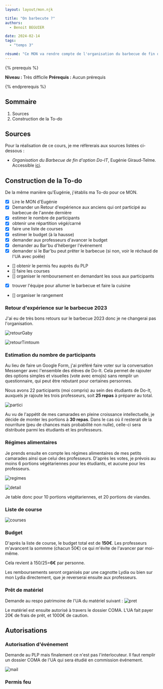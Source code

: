 ```yaml
---
layout: layout/mon.njk

title: "On barbecute ?"
authors:
  - Benoit BEGUIER

date: 2024-02-14
tags: 
  - "temps 3"

résumé: "Ce MON va rendre compte de l'organisation du barbecue de fin d'année Do-It"
---
```


{% prerequis %}

**Niveau :** Très difficile
**Prérequis :** Aucun prérequis

{% endprerequis %}

## Sommaire

1. Sources
2. Construction de la To-do

## Sources

Pour la réalisation de ce cours, je me réfèrerais aux sources listées ci-dessous :

- *Organisation du Barbecue de fin d'option Do-IT*, Eugénie Giraud-Telme. Accessible [ici](https://francoisbrucker.github.io/do-it/promos/2022-2023/Giraud-Telme-Eug%C3%A9nie/mon/MON_3_2/).

## Construction de la To-do

De la même manière qu'Eugénie, j'établis ma To-do pour ce MON.

- [X] Lire le MON d'Eugénie
- [X] Demander un Retour d'expérience aux anciens qui ont participé au barbecue de l'année dernière
- [X] estimer le nombre de participants
- [X] obtenir une répartition végé/carné
- [X] faire une liste de courses
- [X] estimer le budget (à la hausse)
- [X] demander aux professeurs d'avancer le budget
- [X] demander au Bar'bu d'héberger l'événement
- [X] demander si le Bar'bu peut prêter le barbecue (si non, voir le réchaud de l'UA avec poële)
- [] obtenir le permis feu auprès du PLP
- [] faire les courses
- [] organiser le remboursement en demandant les sous aux participants
- [X] trouver l'équipe pour allumer le barbecue et faire la cuisine
- [] organiser le rangement

### Retour d'expérience sur le barbecue 2023

J'ai eu de très bons retours sur le barbecue 2023 donc je ne changerai pas l'organisation.

![retourGaby](retour1.png)

![retourTimtoum](retour2.png)

### Estimation du nombre de participants

Au lieu de faire un Google Form, j'ai préféré faire voter sur la conversation Messenger avec l'ensemble des élèves de Do-It. Cela permet de rajouter des options simples et visuelles (vote avec emojis) sans remplir un questionnaire, qui peut être rebutant pour certaines personnes.

Nous avons 22 participants (moi compris) au sein des étudiants de Do-It, auxquels je rajoute les trois professeurs, soit **25 repas** à préparer au total.

![partici](participants.png)

Au vu de l'appétit de mes camarades en pleine croissance intellectuelle, je décide de monter les portions à **30 repas**. Dans le cas où il resterait de la nourriture (peu de chances mais probabilité non nulle), celle-ci sera distribuée parmi les étudiants et les professeurs.

### Régimes alimentaires

Je prends ensuite en compte les régimes alimentaires de mes petits camarades ainsi que celui des professeurs. D'après les votes, je prévois au moins 6 portions végétariennes pour les étudiants, et aucune pour les professeurs.

![regimes](regimes.png)

![detail](detail_regimes.png)

Je table donc pour 10 portions végétariennes, et 20 portions de viandes.

### Liste de course

![courses](courses.png)

### Budget

D'après la liste de course, le budget total est de **150€**.
Les professeurs m'avancent la sommme (chacun 50€) ce qui m'évite de l'avancer par moi-même.

Cela revient à 150/25=**6€** par personne.

Les remboursements seront organisés par une cagnotte Lydia ou bien sur mon Lydia directement, que je reverserai ensuite aux professeurs.

### Prêt de matériel

Demande au respo patrimoine de l'UA du matériel suivant :
![pret](pret.png)

Le matériel est ensuite autorisé à travers le dossier COMA. L'UA fait payer 20€ de frais de prêt, et 1000€ de caution.

## Autorisations

### Autorisation d'événement

Demande au PLP mais finalement ce n'est pas l'interlocuteur. Il faut remplir un dossier COMA de l'UA qui sera étudié en commission événement.

![mail](mail_sauval.png)

### Permis feu
